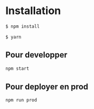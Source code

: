 # Installation

```bash
$ npm install
```

```
$ yarn
```

## Pour developper

```bash
npm start
```

## Pour deployer en prod

```bash
npm run prod
```